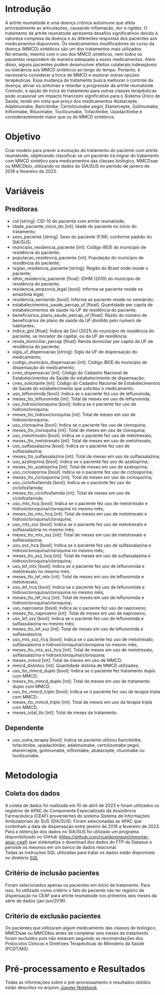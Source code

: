 # Introdução
A artrite reumatoide é uma doença crônica autoimune que afeta principalmente as articulações, causando inflamação, dor e rigidez. O tratamento da artrite reumatoide apresenta desafios significativos devido à natureza complexa da doença e às diferentes respostas dos pacientes aos medicamentos disponíveis. Os medicamentos modificadores do curso da doença (MMCD) sintéticos são um dos tratamentos mais utilizados.   
No entanto, mesmo com o uso dos MMCD sintéticos, nem todos os pacientes respondem de maneira adequada a esses medicamentos. Além disso, alguns pacientes podem desenvolver efeitos colaterais indesejáveis ou tolerância aos MMCD sintéticos ao longo do tempo. Portanto, é necessário considerar a troca de MMCD e explorar outras opções terapêuticas. Essa mudança de tratamento busca melhorar o controle da doença, aliviar os sintomas e retardar a progressão da artrite reumatoide.   
Contudo, a opção de troca do tratamento para outras classes terapêuticas pode ocasionar um impacto financeiro significativo para o Sistema Único de Saúde, tendo em vista que preço dos medicamentos Abatacepte, Adalimumabe, Baricitinibe, Certolizumabe pegol, Etanercepte, Golimumabe, Infliximabe, Rituximabe, Tocilizumabe, Tofacitinibe, Upadacitinibe é consideravelmente maior que os do MMCD sintéticos.

# Objetivo
Criar modelo para prever a evolução do tratamento do paciente com artrite reumatoide, objetivando classificar se um paciente irá migrar do tratamento com MMCD sintético para medicamentos das classes biológico, MMCDsae ou MMCDbio, utilizando os dados do SIA/SUS no período de janeiro de 2018 a fevereiro de 2023.

# Variáveis
## Preditoras
- cid [string]: CID-10 do paciente com artrite reumatoide;   
- idade_paciente_inicio_tto [int]: Idade do paciente no início do tratamento;   
- sexo_paciente [string]: Sexo do paciente (F/M), conforme padrão do SIA/SUS;   
- municipio_residencia_paciente [int]: Código IBGE do município de residência do paciente;   
- populacao_residencia_paciente [int]: População do município de residência do paciente;   
- regiao_residencia_paciente [string]: Região do Brasil onde reside o paciente;   
- idhm_residencia_paciente [float]: IDHM (2010) do município de residência do paciente;   
- residencia_amazonia_legal [bool]: Informa se paciente reside na amazônia legal;   
- residencia_semiarido [bool]: Informa se paciente reside no semiárido;   
- estabelecimentos_saude_percap_uf [float]: Quantidade per capita de estabelecimentos de saúde na UF de residência do paciente;   
- beneficiarios_plano_saude_percap_uf [float]: Razão do número de beneficiários de plano de saúde da UF dividido pelo numero de habitantes;   
- indice_gini [float]: Índice de Gini (2021) do município de residência do paciente, se morador de capital, ou da UF de residência;   
- renda_domiciliar_percap [float]: Renda domiciliar per capita da UF de residência do paciente;
- sigla_uf_dispensacao [string]: Sigla da UF de dispensação do medicamento;
- codigo_municipio_dispensacao [int]: Código IBGE do município de dispensação do medicamento;
- cnes_dispensacao [int]: Código do Cadastro Nacional de Estabelecimentos de Saúde do estabelecimento de dispensação;
- cnes_solicitante [int]: Código do Cadastro Nacional de Estabelecimentos de Saúde do estabelecimento que solicitou o medicamento;
- uso_leflunomida [bool]: Indica se o paciente fez uso de leflunomida;
- meses_tto_leflunomida [int]: Total de meses em uso de leflunomida;
- uso_hidroxicloroquina [bool]: Indica se o paciente fez uso de hidroxicloroquina;
- meses_tto_hidroxicloroquina [int]: Total de meses em uso de hidroxicloroquina;
- uso_cloroquina [bool]: Indica se o paciente fez uso de cloroquina;
- meses_tto_cloroquina [int]: Total de meses em uso de cloroquina;
- uso_metotrexato [bool]: Indica se o paciente fez uso de metotrexato;
- meses_tto_metotrexato [int]: Total de meses em uso de metotrexato;
- uso_sulfassalazina [bool]: Indica se o paciente fez uso de sulfassalazina;
- meses_tto_sulfassalazina [int]: Total de meses em uso de sulfassalazina;
- uso_azatioprina [bool]: Indica se o paciente fez uso de azatioprina;
- meses_tto_azatioprina [int]: Total de meses em uso de azatioprina;
- uso_ciclosporina [bool]: Indica se o paciente fez uso de ciclosporina;
- meses_tto_ciclosporina [int]: Total de meses em uso de ciclosporina;
- uso_ciclofosfamida [bool]: Indica se o paciente fez uso de ciclofosfamida;
- meses_tto_ciclofosfamida [int]: Total de meses em uso de ciclofosfamida;
- uso_mtx_hcq [bool]: Indica se o paciente fez uso de metotrexato e hidroxicloroquina/cloroquina no mesmo mês;
- meses_tto_mtx_hcq [int]: Total de meses em uso de metotrexato e hidroxicloroquina/cloroquina;
- uso_mtx_ssz [bool]: Indica se o paciente fez uso de metotrexato e sulfassalazina no mesmo mês;
- meses_tto_mtx_ssz [int]: Total de meses em uso de metotrexato e sulfassalazina;
- uso_ssz_hcq [bool]: Indica se o paciente fez uso de sulfassalazina e hidroxicloroquina/cloroquina no mesmo mês;
- meses_tto_ssz_hcq [int]: Total de meses em uso de sulfassalazina e hidroxicloroquina/cloroquina;
- uso_lef_mtx [bool]: Indica se o paciente fez uso de leflunomida e metotrexato no mesmo mês;
- meses_tto_lef_mtx [int]: Total de meses em uso de leflunomida e metotrexato;
- uso_lef_hcq [bool]: Indica se o paciente fez uso de leflunomida e hidroxicloroquina/cloroquina no mesmo mês;
- meses_tto_lef_hcq [int]: Total de meses em uso de leflunomida e hidroxicloroquina/cloroquina;
- uso_naproxeno [bool]: Indica se o paciente fez uso de naproxeno;
- meses_tto_naproxeno [int]: Total de meses em uso de naproxeno;
- uso_lef_ssz [bool]: Indica se o paciente fez uso de leflunomida e sulfassalazina no mesmo mês;
- meses_tto_lef_ssz [int]: Total de meses em uso de leflunomida e sulfassalazina;
- uso_mtx_ssz_hcq [bool]: Indica se o paciente fez uso de metotrexato, sulfassalazina e hidroxicloroquina/cloroquina no mesmo mês;
- meses_tto_mtx_ssz_hcq [int]: Total de meses em uso de metotrexato, sulfassalazina e hidroxicloroquina/cloroquina;
- meses_mmcd [int]: Total de meses em uso de MMCD;
- mmcd_distintos [int]: Quantidade distinta de MMCD utilizados;
- uso_tto_mmcd_duplo [bool]: Indica se o paciente fez tratamento duplo com MMCD;
- meses_tto_mmcd_duplo [int]: Total de meses em uso de tratamento duplo com MMCD;
- uso_tto_mmcd_triplo [bool]: Indica se o paciente fez uso de terapia tripla com MMCD;
- meses_tto_mmcd_triplo [int]: Total de meses em uso da terapia tripla com MMCD;
- meses_total_tto [int]: Total de meses de tratamento.
## Dependente
- uso_outra_terapia [bool]: Indica se paciente utilizou baricitinibe, tofacitinibe, upadacitinibe, adalimumabe, certolizumabe pegol, etanercepte, golimumabe, infliximabe, abatacepte, rituximabe ou tocilizumabe.

# Metodologia
## Coleta dos dados
A coleta de dados foi realizada em 10 de abril de 2023 e foram utilizados os registros de APAC do Componente Especializado da Assistência Farmacêutica (CEAF) provenientes do sistema Sistema de Informações Ambulatoriais do SUS (SIA/SUS). Foram selecionadas as APAC que continham a data de dispensação entre janeiro de 2018 a fevereiro de 2023.  
Para a obtenção dos dados no SIA/SUS foi utilizado um programa disponibilizado no GitHub (https://github.com/ricardoronsoni/importar-apac-ceaf) que sistematiza o download dos dados do FTP do Datasus e persiste os mesmos em um banco de dados relacional.  
Todas as instruções SQL utilizadas para tratar os dados estão disponíveis no diretório [SQL](./sql/) 

## Critério de inclusão pacientes
Foram selecionados apenas os pacientes em início de tratamento. Para isso, foi utilizado como critério o fato do paciente não ter registro de dispensação no CEAF para artrite reumatoide nos primeiros seis meses da série de dados (jan-jun/2018).   

## Critério de exclusão pacientes
Os pacientes que utilizaram algum medicamento das classes de biológico, MMCDsae ou MMCDbio antes de completar seis meses de tratamento foram excluídos pois não estavam seguindo as recomendações dos Protocolos Clínicos e Diretrizes Terapêuticas do Ministério da Saúde (PCDT/MS).

# Pré-processamento e Resultados
Todas as informações sobre o pré-processamento e resultados obtidos estão descritos no arquivo [Jupyter Notebook](evolucao_tratamento.ipynb) 